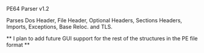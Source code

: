 PE64 Parser v1.2

Parses Dos Header, File Header, Optional Headers, Sections Headers, Imports, Exceptions, Base Reloc. and TLS.

** I plan to add future GUI support for the rest of the structures in the PE file format **
